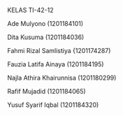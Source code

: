 KELAS TI-42-12

Ade Mulyono (1201184101)

Dita Kusuma (1201184036)

Fahmi Rizal Samlistiya {1201174287)

Fauzia Latifa Ainaya (1201184195)

Najla Athira Khairunnisa (1201180299)

Rafif Mujadid (1201184065)

Yusuf Syarif Iqbal  (1201184320)
